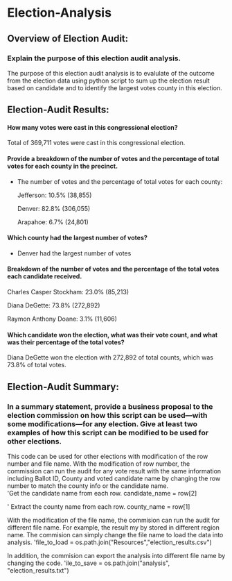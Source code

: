# Election-Analysis
## Overview of Election Audit: 
### Explain the purpose of this election audit analysis.
The purpose of this election audit analysis is to evalulate of the outcome from the election data using python script to sum up the election result based on candidate and to identify the largest votes county in this election.

## Election-Audit Results: 
#### How many votes were cast in this congressional election?
Total of 369,711 votes were cast in this congressional election.

#### Provide a breakdown of the number of votes and the percentage of total votes for each county in the precinct.
- The number of votes and the percentage of total votes for each county:

  Jefferson: 10.5% (38,855)
  
  Denver: 82.8% (306,055)
  
  Arapahoe: 6.7% (24,801)

#### Which county had the largest number of votes?
- Denver had the largest number of votes

#### Breakdown of the number of votes and the percentage of the total votes each candidate received.

  Charles Casper Stockham: 23.0% (85,213)
  
  Diana DeGette: 73.8% (272,892)
  
  Raymon Anthony Doane: 3.1% (11,606)

#### Which candidate won the election, what was their vote count, and what was their percentage of the total votes?
  Diana DeGette won the election with 272,892 of total counts, which was 73.8% of total votes.

## Election-Audit Summary: 
### In a summary statement, provide a business proposal to the election commission on how this script can be used—with some modifications—for any election. Give at least two examples of how this script can be modified to be used for other elections.
This code can be used for other elections with modification of the row number and file name.
With the modification of row number, the commission can run the audit for any vote result with the same information including Ballot ID, County and voted candidate name by changing the row number to match the county info or the candidate name.  
'Get the candidate name from each row.
    candidate_name = row[2]

' Extract the county name from each row.
    county_name = row[1]

With the modification of the file name, the commision can run the audit for different file name. For example, the result my by stored in different region name. The commision can simply change the file name to load the data into analysis. 
'file_to_load = os.path.join("Resources","election_results.csv")

In addition, the commision can export the analysis into different file name by changing the code.
'ile_to_save = os.path.join("analysis", "election_results.txt")


